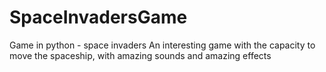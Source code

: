 # SpaceInvadersGame
Game in python - space invaders
An interesting game with the capacity to move the spaceship, with amazing sounds and amazing effects

